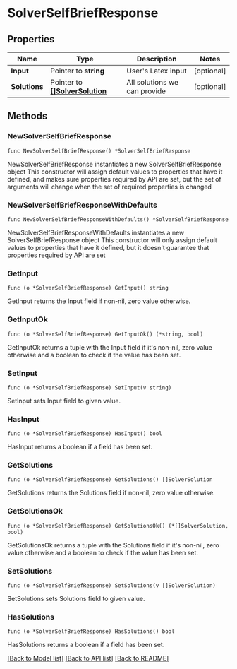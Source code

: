 # SolverSelfBriefResponse

## Properties

Name | Type | Description | Notes
------------ | ------------- | ------------- | -------------
**Input** | Pointer to **string** | User&#39;s Latex input | [optional] 
**Solutions** | Pointer to [**[]SolverSolution**](SolverSolution.md) | All solutions we can provide | [optional] 

## Methods

### NewSolverSelfBriefResponse

`func NewSolverSelfBriefResponse() *SolverSelfBriefResponse`

NewSolverSelfBriefResponse instantiates a new SolverSelfBriefResponse object
This constructor will assign default values to properties that have it defined,
and makes sure properties required by API are set, but the set of arguments
will change when the set of required properties is changed

### NewSolverSelfBriefResponseWithDefaults

`func NewSolverSelfBriefResponseWithDefaults() *SolverSelfBriefResponse`

NewSolverSelfBriefResponseWithDefaults instantiates a new SolverSelfBriefResponse object
This constructor will only assign default values to properties that have it defined,
but it doesn't guarantee that properties required by API are set

### GetInput

`func (o *SolverSelfBriefResponse) GetInput() string`

GetInput returns the Input field if non-nil, zero value otherwise.

### GetInputOk

`func (o *SolverSelfBriefResponse) GetInputOk() (*string, bool)`

GetInputOk returns a tuple with the Input field if it's non-nil, zero value otherwise
and a boolean to check if the value has been set.

### SetInput

`func (o *SolverSelfBriefResponse) SetInput(v string)`

SetInput sets Input field to given value.

### HasInput

`func (o *SolverSelfBriefResponse) HasInput() bool`

HasInput returns a boolean if a field has been set.

### GetSolutions

`func (o *SolverSelfBriefResponse) GetSolutions() []SolverSolution`

GetSolutions returns the Solutions field if non-nil, zero value otherwise.

### GetSolutionsOk

`func (o *SolverSelfBriefResponse) GetSolutionsOk() (*[]SolverSolution, bool)`

GetSolutionsOk returns a tuple with the Solutions field if it's non-nil, zero value otherwise
and a boolean to check if the value has been set.

### SetSolutions

`func (o *SolverSelfBriefResponse) SetSolutions(v []SolverSolution)`

SetSolutions sets Solutions field to given value.

### HasSolutions

`func (o *SolverSelfBriefResponse) HasSolutions() bool`

HasSolutions returns a boolean if a field has been set.


[[Back to Model list]](../README.md#documentation-for-models) [[Back to API list]](../README.md#documentation-for-api-endpoints) [[Back to README]](../README.md)


